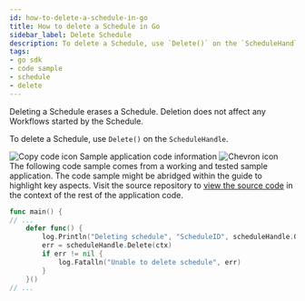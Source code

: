 ```yaml
---
id: how-to-delete-a-schedule-in-go
title: How to delete a Schedule in Go
sidebar_label: Delete Schedule
description: To delete a Schedule, use `Delete()` on the `ScheduleHandle`.
tags:
- go sdk
- code sample
- schedule
- delete
---
```


<!-- DO NOT EDIT THIS FILE DIRECTLY.
THIS FILE IS GENERATED from https://github.com/temporalio/documentation/blob/local_dacx/sample-apps/go/features/schedules/delete/main.go. -->

Deleting a Schedule erases a Schedule.
Deletion does not affect any Workflows started by the Schedule.

To delete a Schedule, use `Delete()` on the `ScheduleHandle`.

<div class="copycode-notice-container"><div class="copycode-notice"><img data-style="copycode-icon" src="/icons/copycode.png" alt="Copy code icon" /> Sample application code information <img id="i-id-1541142374" data-event="clickable-copycode-info" data-style="chevron-icon" src="/icons/chevron.png" alt="Chevron icon" /></div><div id="copycode-info-id-1541142374" class="copycode-info">The following code sample comes from a working and tested sample application. The code sample might be abridged within the guide to highlight key aspects. Visit the source repository to <a href="https://github.com/temporalio/documentation/blob/local_dacx/sample-apps/go/features/schedules/delete/main.go">view the source code</a> in the context of the rest of the application code.</div></div>

```go
func main() {
// ...
	defer func() {
		log.Println("Deleting schedule", "ScheduleID", scheduleHandle.GetID())
		err = scheduleHandle.Delete(ctx)
		if err != nil {
			log.Fatalln("Unable to delete schedule", err)
		}
	}()
// ...
```

